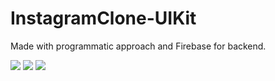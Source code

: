 # InstagramClone-UIKit

Made with programmatic approach and Firebase for backend. 

![](ezgif-3-7422e7249509.gif)
![](ezgif-3-d60de85bafe1.gif)
![](ezgif-3-7c76ee80e1d8.gif)
